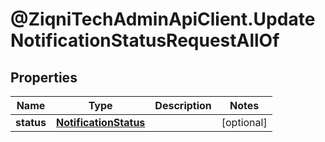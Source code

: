 # @ZiqniTechAdminApiClient.UpdateNotificationStatusRequestAllOf

## Properties

Name | Type | Description | Notes
------------ | ------------- | ------------- | -------------
**status** | [**NotificationStatus**](NotificationStatus.md) |  | [optional] 


